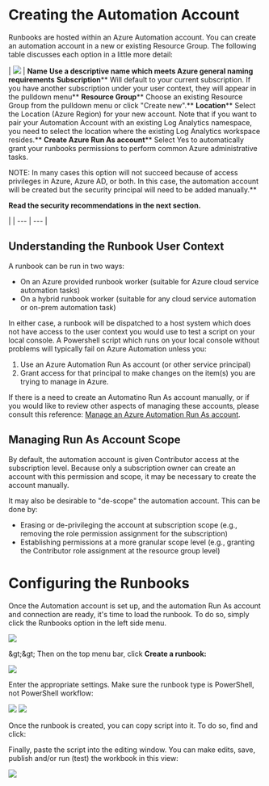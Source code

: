 # Creating the Automation Account

Runbooks are hosted within an Azure Automation account. You can create an automation account in a new or existing Resource Group. The following table discusses each option in a little more detail:

|
 ![](RackMultipart20201001-4-1nwalbl_html_5420ce81633b8f46.gif) |
**Name**  **Use a descriptive name which meets Azure general naming requirements**
**Subscription**** Will default to your current subscription. If you have another subscription under your user context, they will appear in the pulldown menu**
**Resource Group**** Choose an existing Resource Group from the pulldown menu or click &quot;Create new&quot;.**
**Location**** Select the Location (Azure Region) for your new account. Note that if you want to pair your Automation Account with an existing Log Analytics namespace, you need to select the location where the existing Log Analytics workspace resides.**
**Create Azure Run As account**** Select Yes to automatically grant your runbooks permissions to perform common Azure administrative tasks.

 NOTE: In many cases this option will not succeed because of access privileges in Azure, Azure AD, or both. In this case, the automation account will be created but the security principal will need to be added manually.**

**Read the security recommendations in the next section.**


 |
| --- | --- |

## Understanding the Runbook User Context

A runbook can be run in two ways:

- On an Azure provided runbook worker (suitable for Azure cloud service automation tasks)
- On a hybrid runbook worker (suitable for any cloud service automation or on-prem automation task)

In either case, a runbook will be dispatched to a host system which does not have access to the user context you would use to test a script on your local console. A Powershell script which runs on your local console without problems will typically fail on Azure Automation unless you:

1. Use an Azure Automation Run As account (or other service principal)
2. Grant access for that principal to make changes on the item(s) you are trying to manage in Azure.

If there is a need to create an Automatino Run As account manually, or if you would like to review other aspects of managing these accounts, please consult this reference: [Manage an Azure Automation Run As account](https://docs.microsoft.com/en-us/azure/automation/manage-runas-account).

## Managing Run As Account Scope

By default, the automation account is given Contributor access at the subscription level. Because only a subscription owner can create an account with this permission and scope, it may be necessary to create the account manually.

It may also be desirable to &quot;de-scope&quot; the automation account. This can be done by:

- Erasing or de-privileging the account at subscription scope (e.g., removing the role permission assignment for the subscription)
- Establishing permissions at a more granular scope level (e.g., granting the Contributor role assignment at the resource group level)

# Configuring the Runbooks

Once the Automation account is set up, and the automation Run As account and connection are ready, it&#39;s time to load the runbook. To do so, simply click the Runbooks option in the left side menu.

![](RackMultipart20201001-4-1nwalbl_html_df44ee6b16ba7688.gif)

\&gt;\&gt; Then on the top menu bar, click **Create a runbook:**

![](RackMultipart20201001-4-1nwalbl_html_4af3167a709b64d.gif)

Enter the appropriate settings. Make sure the runbook type is PowerShell, not PowerShell workflow:

![](RackMultipart20201001-4-1nwalbl_html_de40eff088094ec.gif) ![](RackMultipart20201001-4-1nwalbl_html_b021982f2d55b668.gif)

Once the runbook is created, you can copy script into it. To do so, find and click:

Finally, paste the script into the editing window. You can make edits, save, publish and/or run (test) the workbook in this view:

![](RackMultipart20201001-4-1nwalbl_html_b13e7ff0fd4b53f7.gif)
